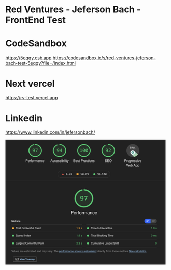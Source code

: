 # Red Ventures - Jeferson Bach - FrontEnd Test

# CodeSandbox 
https://5eqqy.csb.app
https://codesandbox.io/s/red-ventures-jeferson-bach-test-5eqqy?file=/index.html


# Next vercel
https://rv-test.vercel.app



# Linkedin
 https://www.linkedin.com/in/jefersonbach/



<img src="lighthouse.png" />